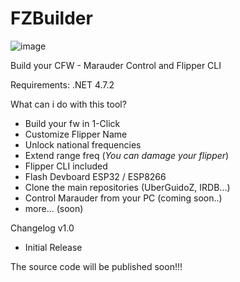 # FZBuilder
![image](https://user-images.githubusercontent.com/46269269/211429834-b58c4485-c7cc-4ab2-b74b-a1767cd3f8be.png)

 Build your CFW - Marauder Control and Flipper CLI 

Requirements: .NET 4.7.2

What can i do with this tool?
- Build your fw in 1-Click
- Customize Flipper Name
- Unlock national frequencies
- Extend range freq (*You can damage your flipper*)
- Flipper CLI included
- Flash Devboard ESP32 / ESP8266
- Clone the main repositories (UberGuidoZ, IRDB...)
- Control Marauder from your PC (coming soon..)
- more... (soon)

Changelog
v1.0
- Initial Release

The source code will be published soon!!!
